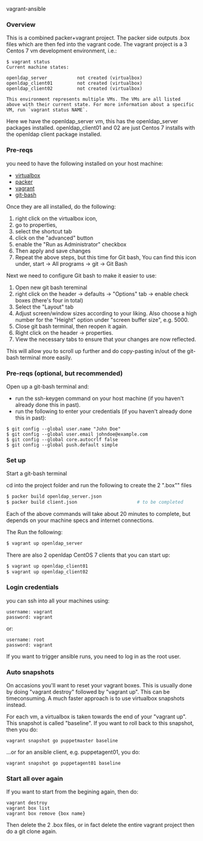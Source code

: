 vagrant-ansible

### Overview

This is a combined packer+vagrant project. The packer side outputs .box files which are then fed into the vagrant code. The vagrant project is a 3 Centos 7 vm development environment, i.e.:  

```
$ vagrant status
Current machine states:

openldap_server           not created (virtualbox)
openldap_client01         not created (virtualbox)
openldap_client02         not created (virtualbox)

This environment represents multiple VMs. The VMs are all listed
above with their current state. For more information about a specific
VM, run `vagrant status NAME`.
```

Here we have the openldap_server vm, this has the openldap_server packages installed. openldap_client01 and 02 are just Centos 7 installs with the openldap client package installed.  


### Pre-reqs

you need to have the following installed on your host machine:

* [virtualbox](https://www.virtualbox.org/)  
* [packer](https://www.packer.io/)
* [vagrant](https://www.vagrantup.com/)
* [git-bash](https://msysgit.github.io/)

Once they are all installed, do the following:

1. right click on the virtualbox icon,
2. go to properties,
3. select the shortcut tab
4. click on the "advanced" button
5. enable the "Run as Administrator" checkbox
6. Then apply and save changes
7. Repeat the above steps, but this time for Git bash, You can find this icon under, start -> All programs -> git -> Git Bash


Next we need to configure Git bash to make it easier to use:

1. Open new git bash tereminal
2. right click on the header -> defaults -> "Options" tab -> enable check boxes (there's four in total)
3. Select the "Layout" tab
4. Adjust screen/window sizes according to your liking. Also choose a high number for the "Height" option under "screen buffer size", e.g. 5000.
5. Close git bash terminal, then reopen it again.
6. Right click on the header -> properties.
7. View the necessary tabs to ensure that your changes are now reflected.   

This will allow you to scroll up further and do copy-pasting in/out of the git-bash terminal more easily.  





### Pre-reqs (optional, but recommended)

Open up a git-bash terminal and:

* run the ssh-keygen command on your host machine (if you haven't already done this in past).
* run the following to enter your credentials (if you haven't already done this in past):

```
$ git config --global user.name "John Doe"
$ git config --global user.email johndoe@example.com
$ git config --global core.autocrlf false
$ git config --global push.default simple
```



### Set up

Start a git-bash terminal

cd into the project folder and run the following to create the 2 ".box"" files

```sh
$ packer build openldap_server.json
$ packer build client.json                      # to be completed
```
Each of the above commands will take about 20 minutes to complete, but depends on your machine specs and internet connections.

The Run the following:

```sh
$ vagrant up openldap_server
```

There are also 2 openldap CentOS 7 clients that you can start up:


```sh
$ vagrant up openldap_client01
$ vagrant up openldap_client02
```




### Login credentials
you can ssh into all your machines using:

```
username: vagrant
password: vagrant
```

or:

```
username: root
password: vagrant
```

If you want to trigger ansible runs, you need to log in as the root user.




### Auto snapshots

On accasions you'll want to reset your vagrant boxes. This is usually done by doing "vagrant destroy" followed by "vagrant up". This can be timeconsuming. A much faster approach is to use virtualbox snapshots instead.


For each vm, a virtualbox is taken towards the end of your "vagrant up". This snapshot is called "baseline". If you want to roll back to this snapshot, then you do:

```
vagrant snapshot go puppetmaster baseline
```

...or for an ansible client, e.g. puppetagent01, you do:

```
vagrant snapshot go puppetagent01 baseline
```



### Start all over again
If you want to start from the begining again, then do:

```
vagrant destroy
vagrant box list
vagrant box remove {box name}
```

Then delete the 2 .box files, or in fact delete the entire vagrant project then do a git clone again.  
